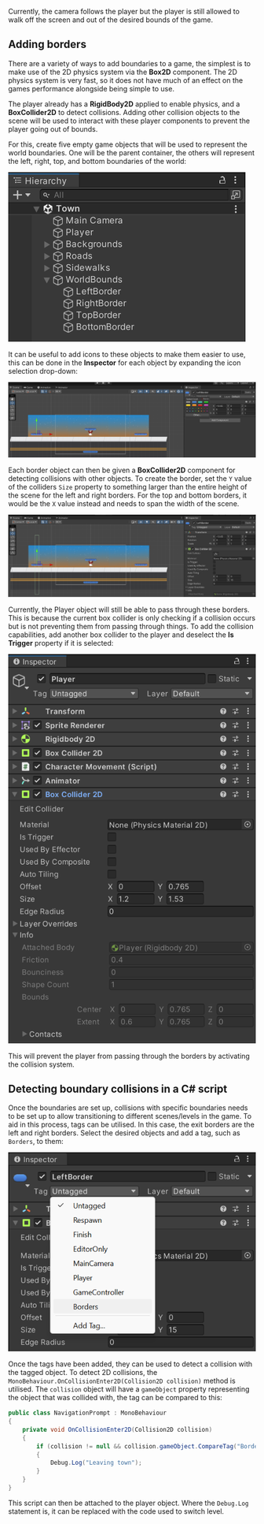 Currently, the camera follows the player but the player is still allowed to walk off the screen and out of the desired bounds of the game.

## Adding borders
There are a variety of ways to add boundaries to a game, the simplest is to make use of the 2D physics system via the **Box2D** component. The 2D physics system is very fast, so it does not have much of an effect on the games performance alongside being simple to use.

The player already has a **RigidBody2D** applied to enable physics, and a **BoxCollider2D** to detect collisions. Adding other collision objects to the scene will be used to interact with these player components to prevent the player going out of bounds.

For this, create five empty game objects that will be used to represent the world boundaries. One will be the parent container, the others will represent the left, right, top, and bottom boundaries of the world:

![](./images/new_boundaries_objects.png)

It can be useful to add icons to these objects to make them easier to use, this can be done in the **Inspector** for each object by expanding the icon selection drop-down:

![](./images/added_icons_to_border_objects.png)

Each border object can then be given a **BoxCollider2D** component for detecting collisions with other objects. To create the border, set the `Y` value of the colliders `Size` property to something larger than the entire height of the scene for the left and right borders. For the top and bottom borders, it would be the `X` value instead and needs to span the width of the scene.

![](./images/collider_on_border.png)

Currently, the Player object will still be able to pass through these borders. This is because the current box collider is only checking if a collision occurs but is not preventing them from passing through things. To add the collision capabilities, add another box collider to the player and deselect the **Is Trigger** property if it is selected:

![](./images/non-trigger-box-collider-on-player.png)

This will prevent the player from passing through the borders by activating the collision system.

## Detecting boundary collisions in a C# script
Once the boundaries are set up, collisions with specific boundaries needs to be set up to allow transitioning to different scenes/levels in the game. To aid in this process, tags can be utilised. In this case, the exit borders are the left and right borders. Select the desired objects and add a tag, such as `Borders`, to them:

![](./images/adding_tags_to_gameobject.png)

Once the tags have been added, they can be used to detect a collision with the tagged object. To detect 2D collisions, the `MonoBehaviour.OnCollisionEnter2D(Collision2D collision)` method is utilised. The `collision` object will have a `gameObject` property representing the object that was collided with, the tag can be compared to this:

```c#
public class NavigationPrompt : MonoBehaviour
{
    private void OnCollisionEnter2D(Collision2D collision)
    {
        if (collision != null && collision.gameObject.CompareTag("Borders"))
        {
            Debug.Log("Leaving town");
        }
    }
}
```

This script can then be attached to the player object. Where the `Debug.Log` statement is, it can be replaced with the code used to switch level.
